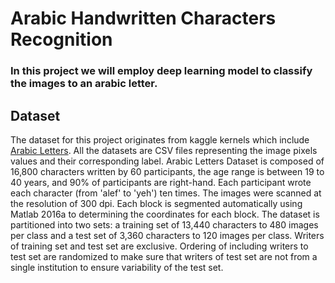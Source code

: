 # Arabic Handwritten Characters Recognition
### In this project we will employ deep learning model to classify the images to an arabic letter.
## Dataset
The dataset for this project originates from kaggle kernels which include  [Arabic Letters](http://https://www.kaggle.com/ahcd1).
All the datasets are CSV files representing the image pixels values and their corresponding label.
Arabic Letters Dataset is composed of 16,800 characters written by 60 participants, the age range is between 19 to 40 years, and 90% of participants are right-hand. Each participant wrote each character (from 'alef' to 'yeh') ten times. The images were scanned at the resolution of 300 dpi. Each block is segmented automatically using Matlab 2016a to determining the coordinates for each block. The dataset is partitioned into two sets: a training set of 13,440 characters to 480 images per class and a test set of 3,360 characters to 120 images per class. Writers of training set and test set are exclusive. Ordering of including writers to test set are randomized to make sure that writers of test set are not from a single institution to ensure variability of the test set.

